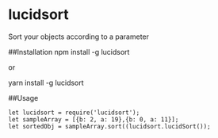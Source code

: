 # lucidsort
Sort your objects according to a parameter

##Installation
npm install -g lucidsort

or

yarn install -g lucidsort

##Usage

    let lucidsort = require('lucidsort');
    let sampleArray = [{b: 2, a: 19},{b: 0, a: 11}];
    let sortedObj = sampleArray.sort((lucidsort.lucidSort());


